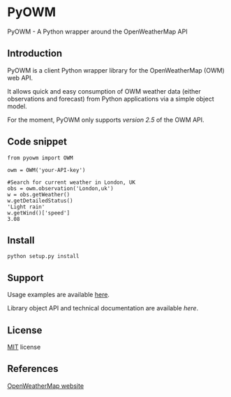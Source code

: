 PyOWM
=====
PyOWM - A Python wrapper around the OpenWeatherMap API

Introduction
------------
PyOWM is a client Python wrapper library for the OpenWeatherMap (OWM) web API.

It allows quick and easy consumption of OWM weather data (either observations 
and forecast) from Python applications via a simple object model.

For the moment, PyOWM only supports _version 2.5_ of the OWM API.


Code snippet
------------
    from pyowm import OWM

    owm = OWM('your-API-key')
    
    #Search for current weather in London, UK
    obs = owm.observation('London,uk')
    w = obs.getWeather()
    w.getDetailedStatus()
    'Light rain'
    w.getWind()['speed']
    3.08

Install
-------
    python setup.py install

Support
-------
Usage examples are available [here](https://github.com/csparpa/pyowm/blob/master/docs/usage-examples.md).

Library object API and technical documentation are available _here_.

License
-------
[MIT](https://github.com/csparpa/pyowm/blob/master/LICENSE) license

References
----------
[OpenWeatherMap website](http://openweathermap.org/)
